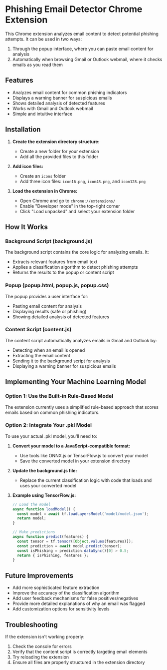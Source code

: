 # Phishing Email Detector Chrome Extension

This Chrome extension analyzes email content to detect potential phishing attempts. It can be used in two ways:
1. Through the popup interface, where you can paste email content for analysis
2. Automatically when browsing Gmail or Outlook webmail, where it checks emails as you read them

## Features

- Analyzes email content for common phishing indicators
- Displays a warning banner for suspicious emails
- Shows detailed analysis of detected features
- Works with Gmail and Outlook webmail
- Simple and intuitive interface

## Installation

1. **Create the extension directory structure:**
   - Create a new folder for your extension
   - Add all the provided files to this folder

2. **Add icon files:**
   - Create an `icons` folder
   - Add three icon files: `icon16.png`, `icon48.png`, and `icon128.png`

3. **Load the extension in Chrome:**
   - Open Chrome and go to `chrome://extensions/`
   - Enable "Developer mode" in the top-right corner
   - Click "Load unpacked" and select your extension folder

## How It Works

### Background Script (background.js)
The background script contains the core logic for analyzing emails. It:
- Extracts relevant features from email text
- Applies a classification algorithm to detect phishing attempts
- Returns the results to the popup or content script

### Popup (popup.html, popup.js, popup.css)
The popup provides a user interface for:
- Pasting email content for analysis
- Displaying results (safe or phishing)
- Showing detailed analysis of detected features

### Content Script (content.js)
The content script automatically analyzes emails in Gmail and Outlook by:
- Detecting when an email is opened
- Extracting the email content
- Sending it to the background script for analysis
- Displaying a warning banner for suspicious emails

## Implementing Your Machine Learning Model

### Option 1: Use the Built-in Rule-Based Model
The extension currently uses a simplified rule-based approach that scores emails based on common phishing indicators.

### Option 2: Integrate Your .pkl Model

To use your actual .pkl model, you'll need to:

1. **Convert your model to a JavaScript-compatible format:**
   - Use tools like ONNX.js or TensorFlow.js to convert your model
   - Save the converted model in your extension directory

2. **Update the background.js file:**
   - Replace the current classification logic with code that loads and uses your converted model

3. **Example using TensorFlow.js:**
   ```javascript
   // Load the model
   async function loadModel() {
     const model = await tf.loadLayersModel('model/model.json');
     return model;
   }

   // Make predictions
   async function predict(features) {
     const tensor = tf.tensor([Object.values(features)]);
     const prediction = await model.predict(tensor);
     const isPhishing = prediction.dataSync()[0] > 0.5;
     return { isPhishing, features };
   }
   ```

## Future Improvements

- Add more sophisticated feature extraction
- Improve the accuracy of the classification algorithm
- Add user feedback mechanisms for false positives/negatives
- Provide more detailed explanations of why an email was flagged
- Add customization options for sensitivity levels

## Troubleshooting

If the extension isn't working properly:
1. Check the console for errors
2. Verify that the content script is correctly targeting email elements
3. Try reloading the extension
4. Ensure all files are properly structured in the extension directory